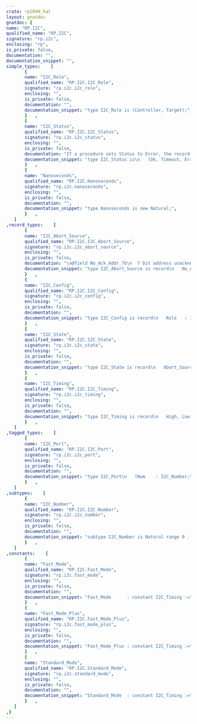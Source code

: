 ```yaml
---
crate: rp2040_hal
layout: gnatdoc
gnatdoc: {
name: "RP.I2C",
qualified_name: "RP.I2C",
signature: "rp.i2c",
enclosing: "rp",
is_private: false,
documentation: "",
documentation_snippet: "",
simple_types:    [
       {
       name: "I2C_Role",
       qualified_name: "RP.I2C.I2C_Role",
       signature: "rp.i2c.i2c_role",
       enclosing: "",
       is_private: false,
       documentation: "",
       documentation_snippet: "type I2C_Role is (Controller, Target);",
       }   ,
       {
       name: "I2C_Status",
       qualified_name: "RP.I2C.I2C_Status",
       signature: "rp.i2c.i2c_status",
       enclosing: "",
       is_private: false,
       documentation: "If a procedure sets Status to Error, the record returned by function\nState will provide more information useful for debugging.\n\n@enum Ok\n@enum Timeout\n@enum Error",
       documentation_snippet: "type I2C_Status is\n   (Ok, Timeout, Error);",
       }   ,
       {
       name: "Nanoseconds",
       qualified_name: "RP.I2C.Nanoseconds",
       signature: "rp.i2c.nanoseconds",
       enclosing: "",
       is_private: false,
       documentation: "",
       documentation_snippet: "type Nanoseconds is new Natural;",
       }   ,
   ]
,record_types:    [
       {
       name: "I2C_Abort_Source",
       qualified_name: "RP.I2C.I2C_Abort_Source",
       signature: "rp.i2c.i2c_abort_source",
       enclosing: "",
       is_private: false,
       documentation: "\n@field No_Ack_Addr_7b\n  7 bit address unacknowledged\n@field No_Ack_Addr_10b_1\n  10 bit address unacknowledged (first byte)\n@field No_Ack_Addr_10b_2\n  10 bit address unacknowledged (second byte)\n@field No_Ack_Transmit\n  Upon controller transmit, the address was acknowledged, but a data byte was not.\n@field No_Ack_General_Call\n  No target acknowledged a general call\n@field Invalid_General_Call\n  General call command with read bit set\n@field Invalid_Ack_High_Speed\n  High speed mode was selected, but an ack was received before the end of the transfer.\n@field Invalid_Ack_Start\n  A start byte was acknowledged, but only data should be acknowledged.\n@field No_Restart_High_Speed\n  High speed mode was selected but restart is not enabled\n@field No_Restart_Start\n  Attempting to send a start byte but restart is not enabled\n@field No_Restart_10b_Read\n  10 bit read attempted but restart is not enabled\n@field Not_Controller_Mode\n  A controller operation was attempted while in target mode\n@field Arbitration_Lost\n  Something pulled SDA low before being addressed by the controller\n@field Target_Transmit_Abort\n  A target read command was issued while there was still data in the\n  transmit FIFO, transmit aborted.\n@field Target_Arbitration_Lost\n  Something pulled SDA to the wrong state while transmitting in target mode\n@field Invalid_Target_Read\n  The read bit was set in the CMD register during a target transmit\n@field Transfer_Aborted\n  User aborted a transfer in controller mode\n@field Transmit_Flush_Count",
       documentation_snippet: "type I2C_Abort_Source is record\n   No_Ack_Addr_7b          : Boolean := False;\n   No_Ack_Addr_10b_1       : Boolean := False;\n   No_Ack_Addr_10b_2       : Boolean := False;\n   No_Ack_Transmit         : Boolean := False;\n   No_Ack_General_Call     : Boolean := False;\n   Invalid_General_Call    : Boolean := False;\n   Invalid_Ack_High_Speed  : Boolean := False;\n   Invalid_Ack_Start       : Boolean := False;\n   No_Restart_High_Speed   : Boolean := False;\n   No_Restart_Start        : Boolean := False;\n   No_Restart_10b_Read     : Boolean := False;\n   Not_Controller_Mode     : Boolean := False;\n   Arbitration_Lost        : Boolean := False;\n   Target_Transmit_Abort   : Boolean := False;\n   Target_Arbitration_Lost : Boolean := False;\n   Invalid_Target_Read     : Boolean := False;\n   Transfer_Aborted        : Boolean := False;\n   Transmit_Flush_Count    : HAL.UInt9 := 0;\nend record\n   with Size => 32;",
       }   ,
       {
       name: "I2C_Config",
       qualified_name: "RP.I2C.I2C_Config",
       signature: "rp.i2c.i2c_config",
       enclosing: "",
       is_private: false,
       documentation: "",
       documentation_snippet: "type I2C_Config is record\n   Role   : I2C_Role := Controller;\n   Timing : I2C_Timing := Standard_Mode;\nend record;",
       }   ,
       {
       name: "I2C_State",
       qualified_name: "RP.I2C.I2C_State",
       signature: "rp.i2c.i2c_state",
       enclosing: "",
       is_private: false,
       documentation: "",
       documentation_snippet: "type I2C_State is record\n   Abort_Source   : I2C_Abort_Source;\n   Last_Command   : RP2040_SVD.I2C.IC_DATA_CMD_Register;\n   RX_Remaining   : Natural;\n   TX_Remaining   : Natural;\n   TX_Empty       : Boolean;\n   RX_Empty       : Boolean;\n   Repeated_Start : Boolean;\n   Is_Error       : Boolean;\nend record;",
       }   ,
       {
       name: "I2C_Timing",
       qualified_name: "RP.I2C.I2C_Timing",
       signature: "rp.i2c.i2c_timing",
       enclosing: "",
       is_private: false,
       documentation: "",
       documentation_snippet: "type I2C_Timing is record\n   High, Low, Hold, Spike : Nanoseconds;\n   Rise, Fall : Nanoseconds := 0;\nend record;",
       }   ,
   ]
,tagged_types:    [
       {
       name: "I2C_Port",
       qualified_name: "RP.I2C.I2C_Port",
       signature: "rp.i2c.i2c_port",
       enclosing: "",
       is_private: false,
       documentation: "",
       documentation_snippet: "type I2C_Port\n   (Num    : I2C_Number;\n    Periph : not null access RP2040_SVD.I2C.I2C_Peripheral)\nis tagged private;",
       }   ,
   ]
,subtypes:    [
       {
       name: "I2C_Number",
       qualified_name: "RP.I2C.I2C_Number",
       signature: "rp.i2c.i2c_number",
       enclosing: "",
       is_private: false,
       documentation: "",
       documentation_snippet: "subtype I2C_Number is Natural range 0 .. 1;",
       }   ,
   ]
,constants:    [
       {
       name: "Fast_Mode",
       qualified_name: "RP.I2C.Fast_Mode",
       signature: "rp.i2c.fast_mode",
       enclosing: "",
       is_private: false,
       documentation: "",
       documentation_snippet: "Fast_Mode      : constant I2C_Timing :=\n   (High   => 1_160,\n    Low    => 1_330,\n    Hold   => 800,\n    Spike  => 50,\n    others => <>);",
       }   ,
       {
       name: "Fast_Mode_Plus",
       qualified_name: "RP.I2C.Fast_Mode_Plus",
       signature: "rp.i2c.fast_mode_plus",
       enclosing: "",
       is_private: false,
       documentation: "",
       documentation_snippet: "Fast_Mode_Plus : constant I2C_Timing :=\n   (High   => 400,\n    Low    => 600,\n    Hold   => 200,\n    Spike  => 50,\n    others => <>);",
       }   ,
       {
       name: "Standard_Mode",
       qualified_name: "RP.I2C.Standard_Mode",
       signature: "rp.i2c.standard_mode",
       enclosing: "",
       is_private: false,
       documentation: "",
       documentation_snippet: "Standard_Mode  : constant I2C_Timing :=\n   (High   => 5_200,\n    Low    => 4_700,\n    Hold   => 3_450,\n    others => <>);",
       }   ,
   ]
,}
---
```

